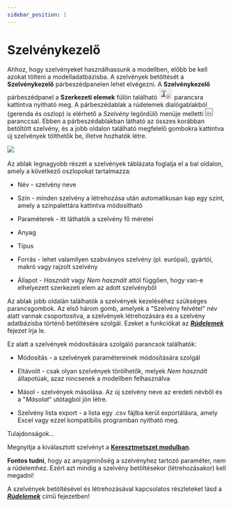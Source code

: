 ```yaml
---
sidebar_position: 1
---
```

# Szelvénykezelő

<!-- wp:paragraph -->

Ahhoz, hogy szelvényeket használhassunk a modellben, előbb be kell azokat tölteni a modelladatbázisba. A szelvények betöltését a **Szelvénykezelő** párbeszédpanelen lehet elvégezni. A **Szelvénykezelő** párbeszédpanel a **Szerkezeti elemek** fülön található ![](./img/wp-content-uploads-2021-04-cmd_section_admin.png) parancsra kattintva nyitható meg. A párbeszédablak a rúdelemek dialógablakból (gerenda és oszlop) is elérhető a _Szelvény_ legördülő menüje melletti ![](./img/wp-content-uploads-2021-04-3dots-button.png) paranccsal. Ebben a párbeszédablakban látható az összes korábban betöltött szelvény, és a jobb oldalon található megfelelő gombokra kattintva új szelvények tölthetők be, illetve hozhatók létre.

<!-- /wp:paragraph -->

<!-- wp:image {"align":"center","id":33574,"width":734,"height":440,"sizeSlug":"full","linkDestination":"media","className":"is-style-editorskit-rounded"} -->

[![](https://www.Consteelsoftware.com/wp-content/uploads/2022/02/dial_szelvenykezelo.png)](./img/wp-content-uploads-2022-02-dial_szelvenykezelo.png)

Az ablak legnagyobb részét a szelvények táblázata foglalja el a bal oldalon, amely a következő oszlopokat tartalmazza:

- Név - szelvény neve

- Szín - minden szelvény a létrehozása után automatikusan kap egy színt, amely a színpalettára kattintva módosítható

- Paraméterek - itt láthatók a szelvény fő méretei

- Anyag

- Típus

- Forrás - lehet valamilyen szabványos szelvény (pl. európai), gyártói, makró vagy rajzolt szelvény

- Állapot - _Használt_ vagy _Nem használt_ attól függően, hogy van-e elhelyezett szerkezeti elem az adott szelvényből


Az ablak jobb oldalán találhatók a szelvények kezeléséhez szükséges parancsgombok. Az első három gomb, amelyek a "Szelvény felvétel" név alatt vannak csoportosítva, a szelvények létrehozására és a szelvény adatbázisba történő betöltésére szolgál. Ezeket a funkciókat az **_[Rúdelemek](../5_0_structural-modeling/5_2_line-members.md)_** fejezet írja le.


Ez alatt a szelvények módosítására szolgáló parancsok találhatók:

- Módosítás - a szelvények paramétereinek módosítására szolgál

- Eltávolít - csak olyan szelvények törölhetők, melyek _Nem használt_ állapotúak, azaz nincsenek a modellben felhasználva

- Másol - szelvények másolása. Az új szelvény neve az eredeti névből és a "_Másolat_" utótagból jön létre.

- Szelvény lista export - a lista egy .csv fájlba kerül exportálásra, amely Excel vagy ezzel kompatibilis programban nyitható meg.


Tulajdonságok...


Megnyitja a kiválasztott szelvényt a **[Keresztmetszet modulban](../../category/section-module)**.


**Fontos tudni**, hogy az anyagminőség a szelvényhez tartozó paraméter, nem a rúdelemhez. Ezért azt mindig a szelvény betöltésekor (létrehozásakor) kell megadni!


A szelvények betöltésével és létrehozásával kapcsolatos részleteket lásd a **_[Rúdelemek](../5_0_structural-modeling/5_2_line-members.md)_** című fejezetben!

